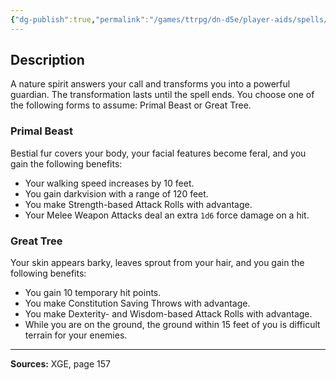 ```yaml
---
{"dg-publish":true,"permalink":"/games/ttrpg/dn-d5e/player-aids/spells/level-4/guardian-of-nature/","tags":["TTRPG/DND/5e","verbal","concentration"]}
---
```



## Description
A nature spirit answers your call and transforms you into a powerful guardian.
The transformation lasts until the spell ends.
You choose one of the following forms to assume: Primal Beast or Great Tree.

### Primal Beast
Bestial fur covers your body, your facial features become feral, and you gain the following benefits:
- Your walking speed increases by 10 feet.
- You gain darkvision with a range of 120 feet.
- You make Strength-based Attack Rolls with advantage.
- Your Melee Weapon Attacks deal an extra `1d6` force damage on a hit.

### Great Tree
Your skin appears barky, leaves sprout from your hair, and you gain the following benefits:
- You gain 10 temporary hit points.
- You make Constitution Saving Throws with advantage.
- You make Dexterity- and Wisdom-based Attack Rolls with advantage.
- While you are on the ground, the ground within 15 feet of you is difficult terrain for your enemies.

---

**Sources:** XGE, page 157
